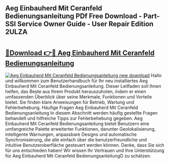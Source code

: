 ## Aeg Einbauherd Mit Ceranfeld Bedienungsanleitung PDf Free Download - Part-SSl Service Owner Guide - User Repair Edition 2ULZA

# <h2><a href="http://df3sa0k.blite.top/?on=Aeg+Einbauherd+Mit+Ceranfeld+Bedienungsanleitung">🔗Download 👉🔴 Aeg Einbauherd Mit Ceranfeld Bedienungsanleitung</a></h2>

[![Aeg Einbauherd Mit Ceranfeld Bedienungsanleitung new download](https://i.imgur.com/lujVjoI.png)](http://df3sa0k.blite.top/?on=Aeg+Einbauherd+Mit+Ceranfeld+Bedienungsanleitung)
Hallo und willkommen zum Benutzerhandbuch für Ihr neu installiertes Aeg Einbauherd Mit Ceranfeld Bedienungsanleitung. Dieser Leitfaden soll Ihnen helfen, das Beste aus Ihrem Produkt herauszuholen, indem er einen umfassenden Überblick über seine Merkmale, Funktionen und Vorteile bietet. Sie finden klare Anweisungen für Betrieb, Wartung und Fehlerbehebung. Häufige Fragen Aeg Einbauherd Mit Ceranfeld Bedienungsanleitung In diesem Abschnitt werden häufig gestellte Fragen behandelt und hilfreiche Tipps zur Fehlerbehebung gegeben. Aeg Einbauherd Mit Ceranfeld Bedienungsanleitung bietet Benutzern eine umfangreiche Palette erweiterter Funktionen, darunter Geolokalisierung, intelligente Warnungen, anpassbare Designs und automatische Synchronisierung, die alle einfach über die benutzerfreundliche und intuitive Benutzeroberfläche gesteuert werden können. Danke, dass Sie sich für uns entschieden haben! Wir wissen Ihr Vertrauen und Ihre Unterstützung für Aeg Einbauherd Mit Ceranfeld BedienungsanleitungD zu schätzen.
